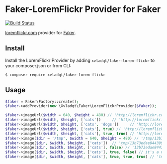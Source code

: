 Faker-LoremFlickr Provider for Faker
===============================

[![Build Status](https://travis-ci.org/xvladxtremal/Faker-LoremFlickr.svg?branch=master)](https://travis-ci.org/xvladxtremal/Faker-LoremFlickr)

[loremflickr.com](http://loremflickr.com/) provider for [Faker](https://github.com/fzaninotto/Faker).

## Install

Install the LoremFlickr Provider by adding `xvladqt/faker-lorem-flickr` to your composer.json or from CLI:

```
$ composer require xvladqt/faker-lorem-flickr
```

## Usage

```php
$faker = Faker\Factory::create();
$faker->addProvider(new \Xvladqt\Faker\LoremFlickrProvider($faker));

$faker->imageUrl($width = 640, $height = 480) // 'http://loremflickr.com/640/480/'
$faker->imageUrl($width, $height, ['cats'])     // 'http://loremflickr.com/640/480/cats/'
$faker->imageUrl($width, $height, ['cats', 'dogs'])     // 'http://loremflickr.com/640/480/cats/'
$faker->imageUrl($width, $height, ['cats'], true) // 'http://loremflickr.com/640/480/cats/?random=1'
$faker->imageUrl($width, $height, ['cats'], true, true) // 'http://loremflickr.com/g/640/480/cats/?random=1' Monochrome image
$faker->image($dir = '/tmp', $width = 640, $height = 480) // '/tmp/13b73edae8443990be1aa8f1a483bc27.jpg'
$faker->image($dir, $width, $height, ['cats'])  // 'tmp/13b73edae8443990be1aa8f1a483bc27.jpg' it's a cat!
$faker->image($dir, $width, $height, ['cats'], false) // '13b73edae8443990be1aa8f1a483bc27.jpg' it's a filename without path
$faker->image($dir, $width, $height, ['cats'], true, false) // it's a no randomize images (default: `true`)
$faker->image($dir, $width, $height, ['cats'], true, true, true) // 'tmp/13b73edae8443990be1aa8f1a483bc27.jpg' it's a monochrome image cat. Default, `null`.

```
